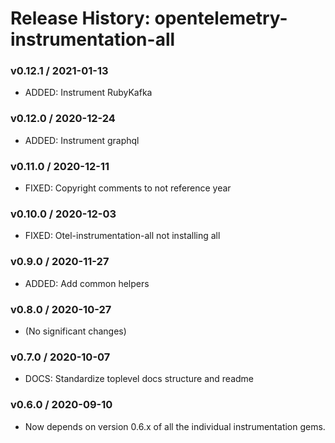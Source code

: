 # Release History: opentelemetry-instrumentation-all

### v0.12.1 / 2021-01-13

* ADDED: Instrument RubyKafka

### v0.12.0 / 2020-12-24

* ADDED: Instrument graphql 

### v0.11.0 / 2020-12-11

* FIXED: Copyright comments to not reference year 

### v0.10.0 / 2020-12-03

* FIXED: Otel-instrumentation-all not installing all 

### v0.9.0 / 2020-11-27

* ADDED: Add common helpers 

### v0.8.0 / 2020-10-27

* (No significant changes)

### v0.7.0 / 2020-10-07

* DOCS: Standardize toplevel docs structure and readme 

### v0.6.0 / 2020-09-10

* Now depends on version 0.6.x of all the individual instrumentation gems.
